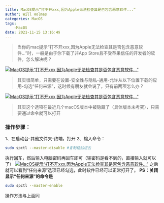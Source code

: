 ```yaml
---
title: MacOS提示“打不开xxx,因为Apple无法检查其是否包含恶意软件...”
author: Will Holmes
categories: MacOS
tags:
	-MacOS
date: 2021-11-15 13:16:49
---
```


>当你的mac提示“打不开xxx,因为Apple无法检查其是否包含恶意软件...”时，一般是由于你下载了非App Store且不受苹果信任的开发者的软件，怎么解决呢？

[![](https://i.loli.net/2020/05/09/dl7ghqj4ranTvwF.png "MacOS提示“打不开xxx,因为Apple无法检查其是否包含恶意软件...”")](https://i.loli.net/2020/05/09/dl7ghqj4ranTvwF.png)

>其实很简单，只需要在设置-安全性与隐私-通用-允许从以下位置下载的应用-勾选“任何来源”，这时候有朋友就会说了，只有前两项怎么办？

[![](https://i.loli.net/2020/05/09/KqWfNwoO7RlDvs9.png "MacOS提示“打不开xxx,因为Apple无法检查其是否包含恶意软件...”")](https://i.loli.net/2020/05/09/KqWfNwoO7RlDvs9.png)

>其实这个选项在最近几个macOS版本中被隐藏了（具体版本未考究），只需要通过命令就可以打开
### 操作步骤：
1、在启动台-其他文件夹-终端，打开
2、输入命令：
```bash
sudo spctl --master-disable #复制粘贴进去
```
执行回车，然后输入电脑密码再回车即可（输密码是看不到的，直接输入就可以了）
[![](https://i.loli.net/2020/05/09/QWvHcPUFT1IizGY.png "MacOS提示“打不开xxx,因为Apple无法检查其是否包含恶意软件...”")](https://i.loli.net/2020/05/09/QWvHcPUFT1IizGY.png)
之后就可以看到“任何来源”选项已经勾选，此时软件已经可以正常打开了。
**PS：关闭显示“任何来源”的命令是**
```bash
sudo spctl --master-enable
```
操作方法与上面同
